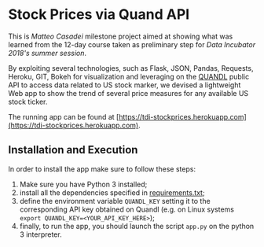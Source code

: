 # Stock Prices via Quand API

This is *Matteo Casadei* milestone project aimed at showing what was learned from the 12-day course taken as 
preliminary step for *Data Incubator 2018's summer session*.

By exploiting several technologies, such as Flask, JSON, Pandas,
Requests, Heroku, GIT, Bokeh for visualization and leveraging on the 
[QUANDL](https://www.quandl.com/) public API to access data related to US stock marker, we devised a lightweight 
Web app to show the trend of several price measures for any available US stock ticker.

The running app can be found at [https://tdi-stockprices.herokuapp.com](https://tdi-stockprices.herokuapp.com).

## Installation and Execution

In order to install the app make sure to follow these steps:

1. Make sure you have Python 3 installed;
2. install all the dependencies specified in [requirements.txt](requirements.txt);
3. define the environment variable ```QUANDL_KEY``` setting it to the corresponding API key obtained on Quandl (e.g. on Linux systems ```export QUANDL_KEY=<YOUR_API_KEY_HERE>```);
4. finally, to run the app, you should launch the script ```app.py``` on the python 3 interpreter. 